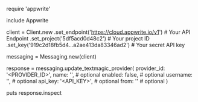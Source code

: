 require 'appwrite'

include Appwrite

client = Client.new
    .set_endpoint('https://cloud.appwrite.io/v1') # Your API Endpoint
    .set_project('5df5acd0d48c2') # Your project ID
    .set_key('919c2d18fb5d4...a2ae413da83346ad2') # Your secret API key

messaging = Messaging.new(client)

response = messaging.update_textmagic_provider(
    provider_id: '<PROVIDER_ID>',
    name: '<NAME>', # optional
    enabled: false, # optional
    username: '<USERNAME>', # optional
    api_key: '<API_KEY>', # optional
    from: '<FROM>' # optional
)

puts response.inspect
